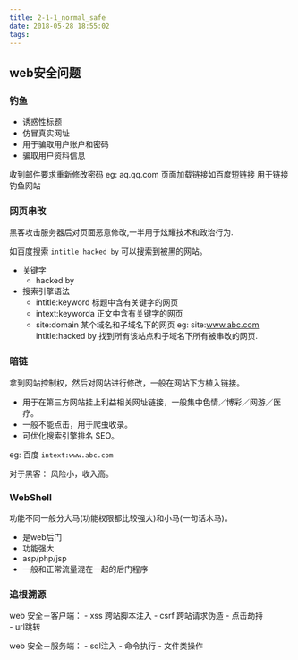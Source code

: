 ```yaml
---
title: 2-1-1_normal_safe
date: 2018-05-28 18:55:02
tags:
---
```


## web安全问题

### 钓鱼

- 诱惑性标题
- 仿冒真实网址
- 用于骗取用户账户和密码
- 骗取用户资料信息

收到邮件要求重新修改密码
eg:   aq.qq.com 页面加载链接如百度短链接 用于链接钓鱼网站

### 网页串改
黑客攻击服务器后对页面恶意修改,一半用于炫耀技术和政治行为.

如百度搜索 ` intitle hacked by ` 可以搜索到被黑的网站。

- 关键字
    - hacked by
- 搜索引擎语法
    - intitle:keyword  标题中含有关键字的网页
    - intext:keyworda  正文中含有关键字的网页
    - site:domain      某个域名和子域名下的网页
    eg: site:www.abc.com intitle:hacked by  找到所有该站点和子域名下所有被串改的网页.

### 暗链
拿到网站控制权，然后对网站进行修改，一般在网站下方植入链接。

- 用于在第三方网站挂上利益相关网址链接，一般集中色情／博彩／网游／医疗。
- 一般不能点击，用于爬虫收录。
- 可优化搜索引擎排名 SEO。

eg: 百度 `intext:www.abc.com` 

对于黑客： 风险小，收入高。

### WebShell

功能不同一般分大马(功能权限都比较强大)和小马(一句话木马)。

- 是web后门
- 功能强大
- asp/php/jsp
- 一般和正常流量混在一起的后门程序


### 追根溯源

web 安全－客户端：
    - xss   跨站脚本注入
    - csrf  跨站请求伪造
    - 点击劫持  
    - url跳转

web 安全－服务端：
    - sql注入
    - 命令执行
    - 文件类操作
